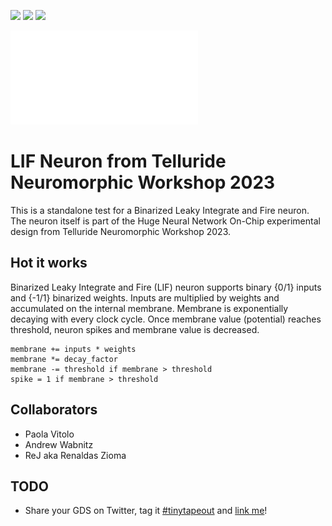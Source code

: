 ![](../../workflows/gds/badge.svg) ![](../../workflows/docs/badge.svg) ![](../../workflows/test/badge.svg)

![](paolas_design_notes/1.pdf)

# LIF Neuron from Telluride Neuromorphic Workshop 2023

This is a standalone test for a Binarized Leaky Integrate and Fire neuron. The neuron itself is part of the Huge Neural Network On-Chip experimental design from Telluride Neuromorphic Workshop 2023.

## Hot it works
Binarized Leaky Integrate and Fire (LIF) neuron supports binary {0/1} inputs and {-1/1} binarized weights.
Inputs are multiplied by weights and accumulated on the internal membrane. Membrane is exponentially decaying with every clock cycle.
Once membrane value (potential) reaches threshold, neuron spikes and membrane value is decreased.

```
membrane += inputs * weights
membrane *= decay_factor
membrane -= threshold if membrane > threshold
spike = 1 if membrane > threshold
```

## Collaborators
  - Paola Vitolo
  - Andrew Wabnitz
  - ReJ aka Renaldas Zioma

## TODO
  - Share your GDS on Twitter, tag it [#tinytapeout](https://twitter.com/hashtag/tinytapeout?src=hashtag_click) and [link me](https://twitter.com/matthewvenn)!
